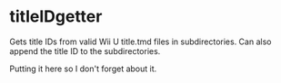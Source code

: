# titleIDgetter
Gets title IDs from valid Wii U title.tmd files in subdirectories.
Can also append the title ID to the subdirectories.

Putting it here so I don't forget about it.